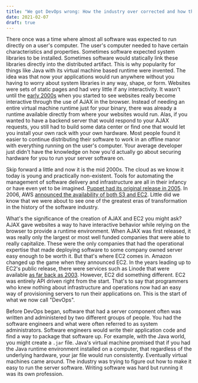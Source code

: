 ```yaml
---
title: "We got DevOps wrong: How the industry over corrected and how the pendulum is starting to swing back"
date: 2021-02-07
draft: true
---
```


There once was a time where almost all software was expected to run directly on
a user's computer. The user's computer needed to have certain characteristics
and properties. Sometimes software expected system libraries to be installed.
Sometimes software would statically link these libraries directly into the
distributed artifact. This is why popularity for things like Java with its
virtual machine based runtime were invented. The idea was that now your
applications would run anywhere without you having to worry about system
libraries in any way, shape, or form. Websites were sets of static pages and
had very little if any interactivity. It wasn't until the [early
2000s](https://en.wikipedia.org/wiki/Ajax_%28programming%29#History) when you
started to see websites really become interactive through the use of AJAX in
the browser. Instead of needing an entire virtual machine runtime just for your
binary, there was already a runtime available directly from where your websites
would run. Alas, if you wanted to have a backend server that would respond to
your AJAX requests, you still had to build some data center or find one that
would let you install your own rack with your own hardware. Most people found
it easier to continue distributing their software to work in an offline manor
with everything running on the user's computer. Your average developer just
didn't have the knowledge on how you'd actually go about securing hardware for
you to run your server software on.

Skip forward a little and now it is the mid 2000s. The cloud as we know it
today is young and practically non-existent. Tools for automating the
management of software delivery and infrastructure are all in their infancy or
have even yet to be imagined. [Puppet had its original release in
2005](https://en.wikipedia.org/wiki/Puppet_%28software%29). In 2006, AWS
[announced the availability of both S3 and
EC2](https://mediatemple.net/blog/cloud-hosting/brief-history-aws). Little did
we know that we were about to see one of the greatest eras of transformation in
the history of the software industry.

What's the significance of the creation of AJAX and EC2 you might ask? AJAX
gave websites a way to have interactive behavior while relying on the browser
to provide a runtime environment. When AJAX was first released, it was really
only the largest or most well funded companies that were able to really
capitalize. These were the only companies that had the operational expertise
that made deploying software to some company owned server easy enough to be
worth it. But that's where EC2 comes in. Amazon changed up the game when they
announced EC2. In the years leading up to EC2's public release, there were
services such as Linode that were available [as far back as
2003](https://en.wikipedia.org/wiki/Linode#History). However, EC2 did something
different. EC2 was entirely API driven right from the start. That's to say that
programmers who knew nothing about infrastructure and operations now had an
easy way of provisioning servers to run their applications on. This is the
start of what we now call "DevOps".

Before DevOps began, software that had a server component often was written and
administered by two different groups of people. You had the software engineers
and what were often referred to as system administrators. Software engineers
would write their application code and find a way to package that software up.
For example, with the Java world, you might create a `.jar` file. Java's
virtual machine promised that if you had the Java runtime environment installed
on a computer, that regardless of the underlying hardware, your jar file would
run consistently. Eventually virtual machines came around. The industry was
trying to figure out how to make it easy to run the server software. Writing
software was hard but running it was its own profession.
